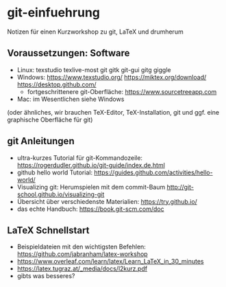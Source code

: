 # git-einfuehrung
Notizen für einen Kurzworkshop zu git, LaTeX und drumherum

## Voraussetzungen: Software
- Linux: texstudio texlive-most git gitk git-gui gitg giggle
- Windows: https://www.texstudio.org/ https://miktex.org/download/ https://desktop.github.com/ 
  - fortgeschrittenere git-Oberfläche: https://www.sourcetreeapp.com
- Mac: im Wesentlichen siehe Windows

(oder ähnliches, wir brauchen TeX-Editor, TeX-Installation, git und ggf. eine graphische Oberfläche für git)

## git Anleitungen
- ultra-kurzes Tutorial für git-Kommandozeile: https://rogerdudler.github.io/git-guide/index.de.html
- github hello world Tutorial: https://guides.github.com/activities/hello-world/
- Visualizing git: Herumspielen mit dem commit-Baum http://git-school.github.io/visualizing-git
- Übersicht über verschiedenste Materialien: https://try.github.io/
- das echte Handbuch: https://book.git-scm.com/doc

## LaTeX Schnellstart
- Beispieldateien mit den wichtigsten Befehlen: https://github.com/jabranham/latex-workshop
- https://www.overleaf.com/learn/latex/Learn_LaTeX_in_30_minutes
- https://latex.tugraz.at/_media/docs/l2kurz.pdf
- gibts was besseres?

